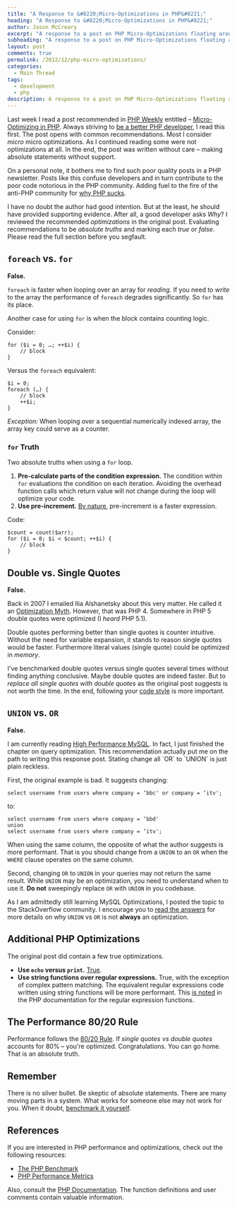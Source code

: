 ```yaml
---
title: "A Response to &#8220;Micro-Optimizations in PHP&#8221;"
heading: "A Response to &#8220;Micro-Optimizations in PHP&#8221;"
author: Jason McCreary
excerpt: "A response to a post on PHP Micro-Optimizations floating around the PHP community recently."
subheading: "A response to a post on PHP Micro-Optimizations floating around the PHP community recently."
layout: post
comments: true
permalink: /2012/12/php-micro-optimizations/
categories:
  - Main Thread
tags:
  - development
  - php
description: A response to a post on PHP Micro-Optimizations floating around the PHP community recently.
---
```

Last week I read a post recommended in [PHP Weekly][1] entitled – [Micro-Optimizing in PHP][2]. Always striving to [be a better PHP developer][3], I read this first. The post opens with common recommendations. Most I consider *micro* micro optimizations. As I continued reading some were not optimizations at all. In the end, the post was written without care – making absolute statements without support. 

On a personal note, it bothers me to find such poor quality posts in a PHP newsletter. Posts like this confuse developers and in turn contribute to the poor code notorious in the PHP community. Adding fuel to the fire of the anti-PHP community for [why PHP sucks][4].

I have no doubt the author had good intention. But at the least, he should have provided supporting evidence. After all, a good developer asks *Why*? I reviewed the recommended *optimizations* in the original post. Evaluating recommendations to be *absolute truths* and marking each *true* or *false*. Please read the full section before you segfault.

## `foreach` vs. `for`

**False.**

`foreach` is faster when looping over an array for *reading*. If you need to *write* to the array the performance of `foreach` degrades significantly. So `for` has its place.

Another case for using `for` is when the block contains counting logic.

Consider:

    for ($i = 0; …; ++$i) {
        // block
    }
    

Versus the `foreach` equivalent:

    $i = 0;
    foreach (…) {
        // block
        ++$i;
    }
    

*Exception:* When looping over a sequential numerically indexed array, the array key could serve as a counter.

### `for` Truth

Two absolute truths when using a `for` loop.

1.  **Pre-calculate parts of the condition expression.** The condition within `for` evaluations the condition on each iteration. Avoiding the overhead function calls which return value will not change during the loop will optimize your code.
2.  **Use pre-increment.** [By nature][5], pre-increment is a faster expression.

Code:

    $count = count($arr);
    for ($i = 0; $i < $count; ++$i) {
        // block
    }
    

## Double vs. Single Quotes

**False.**

Back in 2007 I emailed Ilia Alshanetsky about this very matter. He called it an [Optimization Myth][6]. However, that was PHP 4. Somewhere in PHP 5 double quotes were optimized (I *heard* PHP 5.1).

Double quotes performing better than single quotes is counter intuitive. Without the need for variable expansion, it stands to reason single quotes would be faster. Furthermore literal values (single quote) could be optimized in *memory*.

I've benchmarked double quotes versus single quotes several times without finding anything conclusive. Maybe double quotes are indeed faster. But to *replace all single quotes with double quotes* as the original post suggests is not worth the time. In the end, following your [code style][7] is more important.

## `UNION` vs. `OR`

**False.**

I am currently reading [High Performance MySQL][8]. In fact, I just finished the chapter on query optimization. This recommendation actually put me on the path to writing this response post. Stating change all \`OR\` to \`UNION\` is just plain reckless.

First, the original example is bad. It suggests changing:

    select username from users where company = ‘bbc' or company = ‘itv';
    

to:

    select username from users where company = ‘bbd'
    union
    select username from users where company = ‘itv';
    

When using the same column, the opposite of what the author suggests is more performant. That is you should change from a `UNION` to an `OR` when the `WHERE` clause operates on the same column.

Second, changing `OR` to `UNION` in your queries may not return the same result. While `UNION` may be an optimization, you need to understand when to use it. **Do not** sweepingly replace `OR` with `UNION` in you codebase.

As I am admittedly still learning MySQL Optimizations, I posted the topic to the StackOverflow community. I encourage you to [read the answers][9] for more details on why `UNION` vs `OR` is not **always** an optimization.

## Additional PHP Optimizations

The original post did contain a few true optimizations.

*   **Use `echo` versus `print`.** [True][10].
*   **Use string functions over regular expressions.** True, with the exception of complex pattern matching. The equivalent regular expressions code written using string functions will be more performant. This [is noted][11] in the PHP documentation for the regular expression functions.

## The Performance 80/20 Rule

Performance follows the [80/20 Rule][12]. If *single quotes vs double quotes* accounts for 80% – you're optimized. Congratulations. You can go home. That is an absolute truth.

## Remember

There is no silver bullet. Be skeptic of absolute statements. There are many moving parts in a system. What works for someone else may not work for you. When it doubt, [benchmark it yourself][13].

## References

If you are interested in PHP performance and optimizations, check out the following resources:

*   [The PHP Benchmark][14]
*   [PHP Performance Metrics][15]

Also, consult the [PHP Documentation][16]. The function definitions and user comments contain valuable information.

 [1]: http://phpweekly.info
 [2]: http://www.developerknowhow.com/micro-optimizing-in-php/
 [3]: http://jason.pureconcepts.net/2012/08/better-php-developer/
 [4]: http://webonastick.com/php.html
 [5]: http://stackoverflow.com/a/9205011/164998
 [6]: http://www.ilia.ws/files/zend_performance.pdf
 [7]: http://jason.pureconcepts.net/2012/09/code-style-fashion/ "Code: Style vs. Fashion"
 [8]: http://shop.oreilly.com/product/0636920022343.do
 [9]: http://stackoverflow.com/questions/13750475/sql-performance-union-vs-or
 [10]: http://stackoverflow.com/questions/7094118/reference-comparing-phps-print-and-echo
 [11]: http://php.net/manual/en/function.preg-match.php
 [12]: http://www.entrepreneurs-journey.com/397/80-20-rule-pareto-principle/
 [13]: http://stackoverflow.com/questions/8291366/how-to-benchmark-efficiency-of-php-script
 [14]: http://www.phpbench.com
 [15]: http://phpperf.com
 [16]: http://php.net/docs.php
